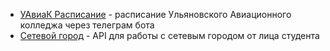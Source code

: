 - [УАвиаК Расписание](https://t.me/UaviakTimetableBot) - расписание Ульяновского Авиационного колледжа через телеграм бота
- [Сетевой город](https://t.me/UaviakTimetableBot) - API для работы с сетевым городом от лица студента

